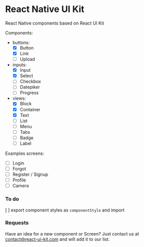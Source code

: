 # React Native UI Kit
React Native components based on React UI Kit

Components:
- buttons:
  - [x] Button
  - [x] Link
  - [ ] Upload
- inputs:
  - [x] Input
  - [x] Select
  - [ ] Checkbox
  - [ ] Datepiker
  - [ ] Progress
- views:
  - [x] Block
  - [x] Container
  - [x] Text
  - [ ] List
  - [ ] Menu
  - [ ] Tabs
  - [ ] Badge
  - [ ] Label

Examples screens:
- [ ] Login
- [ ] Forgot
- [ ] Register / Signup
- [ ] Profile
- [ ] Camera

### To do
[ ] export component styles as `componentStyle` and import

### Requests
Have an idea for a new component or Screen? Just contact us at contact@react-ui-kit.com and will add it to our list.